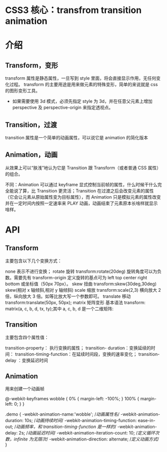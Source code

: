# CSS3 核心：transfrom transition animation

# 介绍

## Transform，变形

transform 属性是静态属性，一旦写到 style 里面，将会直接显示作用，无任何变化过程。
transform 的主要用途是用来做元素的特殊变形，简单的来说就是 css 的图形变形工具。

- 如果需要使用 3d 模式，必须先指定 style 为 3d，并在任意父元素上增加 perspective 及 perspective-origin 来指定透视点。

## Transition，过渡

transition 属性是一个简单的动画属性，可以说它是 animation 的简化版本

## Animation，动画

从效果上可以“肤浅”地认为它是 Transition 跟 Transform（或者普通 CSS 属性）的组合。

不同：Animation 可以通过 keyframe 显式控制当前帧的属性，什么时候干什么完全能说了算，比 Transition 更灵活；Transition 在过渡之后会改变元素的属性（它会让元素从原始属性变为目标属性），而 Animation 只是模拟元素的属性改变并在一定时间内按照一定速率来 PLAY 动画，动画结束了元素原本长啥样就显示啥样。

# API

## Transform

主要包含以下几个变换方式：

none 表示不进行变换；
rotate 旋转 transform:rotate(20deg) 旋转角度可以为负数。需要先有 transform-origin 定义旋转的基点可为 left top center right bottom 或坐标值（50px 70px）。
skew 扭曲 transform:skew(30deg,30deg) skew(相对 x 轴倾斜,相对 y 轴倾斜)
scale 缩放 transform:scale(2,3) 横向放大 2 倍，纵向放大 3 倍。如等比放大写一个参数即可。
translate 移动 transform:translate(50px, 50px);
matrix 矩阵变形 基本语法 transform: matrix(a, c, b, d, tx, ty);其中 a, c, b, d 是一个二维矩阵:

## Transition

主要包含四个属性值：

transition-property： 执行变换的属性；
transition- duration：变换延续的时间：
transition-timing-function：在延续时间段，变换的速率变化；
transition- delay ：变换延迟时间

## Animation

用来创建一个动画帧

@-webkit-keyframes wobble {
0% {
margin-left: -100%;
}
100% {
margin-left: 0;
}
}

.demo {
-webkit-animation-name:'wobble'; /_动画属性名_/
-webkit-animation-duration: 10s; /_动画持续时间_/
-webkit-animation-timing-function: ease-in-out; /_动画频率，和 transition-timing-function 是一样的_/
-webkit-animation-delay: 2s; /_动画延迟时间_/
-webkit-animation-iteration-count: 10; /_定义循环次数，infinite 为无限次_/
-webkit-animation-direction: alternate; /_定义动画方式_/
}
